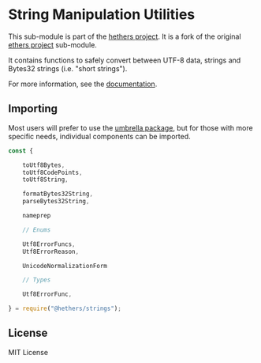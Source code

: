String Manipulation Utilities
=============================

This sub-module is part of the [hethers project](https://github.com/hashgraph/hethers.js). It is a fork of the original [ethers project](https://github.com/ethers-io/ethers.js) sub-module.

It contains functions to safely convert between UTF-8 data, strings and Bytes32 strings
(i.e. "short strings").

For more information, see the [documentation](https://docs.ethers.io/v5/api/utils/strings/).

Importing
---------

Most users will prefer to use the [umbrella package](https://www.npmjs.com/package/@hashgraph/hethers),
but for those with more specific needs, individual components can be imported.

```javascript
const {

    toUtf8Bytes,
    toUtf8CodePoints,
    toUtf8String,

    formatBytes32String,
    parseBytes32String,

    nameprep

    // Enums

    Utf8ErrorFuncs,
    Utf8ErrorReason,

    UnicodeNormalizationForm

    // Types

    Utf8ErrorFunc,

} = require("@hethers/strings");
```


License
-------

MIT License
